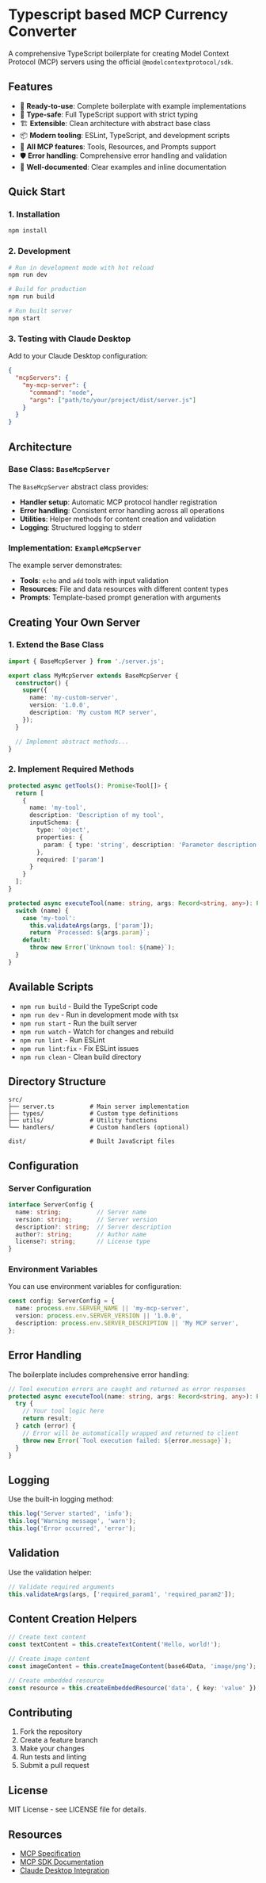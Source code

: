 # Typescript based MCP Currency Converter

A comprehensive TypeScript boilerplate for creating Model Context Protocol (MCP) servers using the official `@modelcontextprotocol/sdk`.

## Features

- 🚀 **Ready-to-use**: Complete boilerplate with example implementations
- 🎯 **Type-safe**: Full TypeScript support with strict typing
- 🏗️ **Extensible**: Clean architecture with abstract base class
- 📦 **Modern tooling**: ESLint, TypeScript, and development scripts
- 🔧 **All MCP features**: Tools, Resources, and Prompts support
- 🛡️ **Error handling**: Comprehensive error handling and validation
- 📝 **Well-documented**: Clear examples and inline documentation

## Quick Start

### 1. Installation

```bash
npm install
```

### 2. Development

```bash
# Run in development mode with hot reload
npm run dev

# Build for production
npm run build

# Run built server
npm start
```

### 3. Testing with Claude Desktop

Add to your Claude Desktop configuration:

```json
{
  "mcpServers": {
    "my-mcp-server": {
      "command": "node",
      "args": ["path/to/your/project/dist/server.js"]
    }
  }
}
```

## Architecture

### Base Class: `BaseMcpServer`

The `BaseMcpServer` abstract class provides:

- **Handler setup**: Automatic MCP protocol handler registration
- **Error handling**: Consistent error handling across all operations
- **Utilities**: Helper methods for content creation and validation
- **Logging**: Structured logging to stderr

### Implementation: `ExampleMcpServer`

The example server demonstrates:

- **Tools**: `echo` and `add` tools with input validation
- **Resources**: File and data resources with different content types
- **Prompts**: Template-based prompt generation with arguments

## Creating Your Own Server

### 1. Extend the Base Class

```typescript
import { BaseMcpServer } from './server.js';

export class MyMcpServer extends BaseMcpServer {
  constructor() {
    super({
      name: 'my-custom-server',
      version: '1.0.0',
      description: 'My custom MCP server',
    });
  }

  // Implement abstract methods...
}
```

### 2. Implement Required Methods

```typescript
protected async getTools(): Promise<Tool[]> {
  return [
    {
      name: 'my-tool',
      description: 'Description of my tool',
      inputSchema: {
        type: 'object',
        properties: {
          param: { type: 'string', description: 'Parameter description' }
        },
        required: ['param']
      }
    }
  ];
}

protected async executeTool(name: string, args: Record<string, any>): Promise<any> {
  switch (name) {
    case 'my-tool':
      this.validateArgs(args, ['param']);
      return `Processed: ${args.param}`;
    default:
      throw new Error(`Unknown tool: ${name}`);
  }
}
```

## Available Scripts

- `npm run build` - Build the TypeScript code
- `npm run dev` - Run in development mode with tsx
- `npm run start` - Run the built server
- `npm run watch` - Watch for changes and rebuild
- `npm run lint` - Run ESLint
- `npm run lint:fix` - Fix ESLint issues
- `npm run clean` - Clean build directory

## Directory Structure

```
src/
├── server.ts          # Main server implementation
├── types/             # Custom type definitions
├── utils/             # Utility functions
└── handlers/          # Custom handlers (optional)

dist/                  # Built JavaScript files
```

## Configuration

### Server Configuration

```typescript
interface ServerConfig {
  name: string;          // Server name
  version: string;       // Server version
  description?: string;  // Server description
  author?: string;       // Author name
  license?: string;      // License type
}
```

### Environment Variables

You can use environment variables for configuration:

```typescript
const config: ServerConfig = {
  name: process.env.SERVER_NAME || 'my-mcp-server',
  version: process.env.SERVER_VERSION || '1.0.0',
  description: process.env.SERVER_DESCRIPTION || 'My MCP server',
};
```

## Error Handling

The boilerplate includes comprehensive error handling:

```typescript
// Tool execution errors are caught and returned as error responses
protected async executeTool(name: string, args: Record<string, any>): Promise<any> {
  try {
    // Your tool logic here
    return result;
  } catch (error) {
    // Error will be automatically wrapped and returned to client
    throw new Error(`Tool execution failed: ${error.message}`);
  }
}
```

## Logging

Use the built-in logging method:

```typescript
this.log('Server started', 'info');
this.log('Warning message', 'warn');
this.log('Error occurred', 'error');
```

## Validation

Use the validation helper:

```typescript
// Validate required arguments
this.validateArgs(args, ['required_param1', 'required_param2']);
```

## Content Creation Helpers

```typescript
// Create text content
const textContent = this.createTextContent('Hello, world!');

// Create image content
const imageContent = this.createImageContent(base64Data, 'image/png');

// Create embedded resource
const resource = this.createEmbeddedResource('data', { key: 'value' });
```

## Contributing

1. Fork the repository
2. Create a feature branch
3. Make your changes
4. Run tests and linting
5. Submit a pull request

## License

MIT License - see LICENSE file for details.

## Resources

- [MCP Specification](https://spec.modelcontextprotocol.io/)
- [MCP SDK Documentation](https://github.com/modelcontextprotocol/typescript-sdk)
- [Claude Desktop Integration](https://claude.ai/docs/mcp)